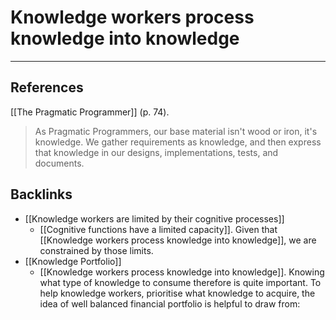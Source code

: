 # Knowledge workers process knowledge into knowledge

- - -
## References
[[The Pragmatic Programmer]] (p. 74).
> As Pragmatic Programmers, our base material isn't wood or iron, it's knowledge. We gather requirements as knowledge, and then express that knowledge in our designs, implementations, tests, and documents.

## Backlinks
* [[Knowledge workers are limited by their cognitive processes]]
	* [[Cognitive functions have a limited capacity]]. Given that [[Knowledge workers process knowledge into knowledge]], we are constrained by those limits.
* [[Knowledge Portfolio]]
	* [[Knowledge workers process knowledge into knowledge]]. Knowing what type of knowledge to consume therefore is quite important. To help knowledge workers, prioritise what knowledge to acquire, the idea of well balanced financial portfolio is helpful to draw from:

<!-- #evergreen -->

<!-- {BearID:A1BBB9CE-27B3-47B0-B38F-C68B801E0BDA-91861-00001233B701C801} -->
